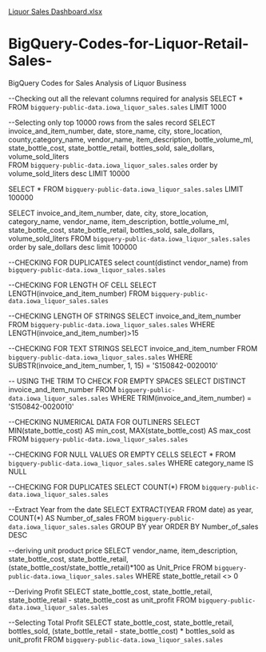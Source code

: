 [Liquor Sales Dashboard.xlsx](https://github.com/xyoung7123/BigQuery-Codes-for-Liquor-Retail-Sales-/files/9077942/Liquor.Sales.Dashboard.xlsx)
# BigQuery-Codes-for-Liquor-Retail-Sales-
BigQuery Codes for Sales Analysis of Liquor Business

--Checking out all the relevant columns required for analysis
SELECT * FROM `bigquery-public-data.iowa_liquor_sales.sales` LIMIT 1000

--Selecting only top 10000 rows from the sales record
SELECT invoice_and_item_number, date, store_name, city, store_location, county,category_name, vendor_name, item_description, bottle_volume_ml, state_bottle_cost, state_bottle_retail, bottles_sold, sale_dollars, volume_sold_liters       
FROM `bigquery-public-data.iowa_liquor_sales.sales` 
order by volume_sold_liters desc
LIMIT 10000


SELECT  *
FROM `bigquery-public-data.iowa_liquor_sales.sales` 
LIMIT 100000


SELECT  invoice_and_item_number, date, city, store_location, 
category_name, vendor_name, item_description,
 bottle_volume_ml, state_bottle_cost, state_bottle_retail, 
 bottles_sold, sale_dollars, volume_sold_liters
FROM `bigquery-public-data.iowa_liquor_sales.sales` 
order by sale_dollars desc
limit 100000


--CHECKING FOR DUPLICATES
select  count(distinct vendor_name) 
from `bigquery-public-data.iowa_liquor_sales.sales` 


--CHECKING FOR LENGTH OF CELL
 SELECT LENGTH(invoice_and_item_number)
 FROM `bigquery-public-data.iowa_liquor_sales.sales` 



--CHECKING LENGTH OF STRINGS
 SELECT invoice_and_item_number
 FROM `bigquery-public-data.iowa_liquor_sales.sales` 
 WHERE LENGTH(invoice_and_item_number)>15


--CHECKING FOR TEXT STRINGS
SELECT invoice_and_item_number
 FROM `bigquery-public-data.iowa_liquor_sales.sales` 
 WHERE SUBSTR(invoice_and_item_number, 1, 15) = 'S150842-0020010'


-- USING THE TRIM TO CHECK FOR EMPTY SPACES
 SELECT DISTINCT invoice_and_item_number
 FROM `bigquery-public-data.iowa_liquor_sales.sales` 
 WHERE TRIM(invoice_and_item_number) = 'S150842-0020010'


--CHECKING NUMERICAL DATA FOR OUTLINERS
SELECT MIN(state_bottle_cost) AS min_cost, MAX(state_bottle_cost) AS max_cost
FROM `bigquery-public-data.iowa_liquor_sales.sales` 

--CHECKING FOR NULL VALUES OR EMPTY CELLS
SELECT *
FROM `bigquery-public-data.iowa_liquor_sales.sales` 
WHERE category_name IS NULL

--CHECKING FOR DUPLICATES
SELECT COUNT(*)
FROM `bigquery-public-data.iowa_liquor_sales.sales` 


--Extract Year from the date 
SELECT 
EXTRACT(YEAR FROM date) as year,
COUNT(*) AS Number_of_sales
FROM 
`bigquery-public-data.iowa_liquor_sales.sales`
GROUP BY
year
ORDER BY Number_of_sales DESC

--deriving unit product price
SELECT 
vendor_name,
item_description,
state_bottle_cost,
state_bottle_retail,
(state_bottle_cost/state_bottle_retail)*100 as Unit_Price
FROM 
`bigquery-public-data.iowa_liquor_sales.sales` 
WHERE 
state_bottle_retail <> 0


--Deriving Profit
SELECT 
state_bottle_cost, 
state_bottle_retail,
state_bottle_retail	- state_bottle_cost as unit_profit
FROM 
`bigquery-public-data.iowa_liquor_sales.sales`


--Selecting Total Profit
SELECT 
state_bottle_cost, 
state_bottle_retail,
bottles_sold,
(state_bottle_retail	- state_bottle_cost) * bottles_sold as unit_profit
FROM 
`bigquery-public-data.iowa_liquor_sales.sales` 

